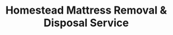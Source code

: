 ---
layout: location.njk
title: Homestead Mattress Removal & Disposal Service
description: Professional mattress removal in Homestead, FL. Next-day pickup  Licensed, insured, and eco-friendly. Serving agricultural communities and neighborhoods.
permalink: /mattress-removal/florida/miami/homestead/
city: Homestead
state: Florida
stateSlug: florida
parentMetro: Miami
tier: 3
coordinates:
  lat: 25.4687
  lng: -80.4776
pricing:
  startingPrice: 125
  single: 125
  queen: 155
  king: 180
  boxSpring: 30
neighborhoods:
  - name: "Redland"
    zipCodes: ["33031"]
  - name: "Princeton"
    zipCodes: ["33032"]
  - name: "Naranja"
    zipCodes: ["33033"]
  - name: "Homestead Central"
    zipCodes: ["33030"]
  - name: "Florida City Area"
    zipCodes: ["33034"]
  - name: "Leisure City"
    zipCodes: ["33033"]
  - name: "Homestead Base Area"
    zipCodes: ["33033"]
  - name: "Silver Palm"
    zipCodes: ["33032"]
  - name: "Modello"
    zipCodes: ["33033"]
  - name: "Agricultural District"
    zipCodes: ["33031", "33032"]
  - name: "Goulds Border Area"
    zipCodes: ["33032"]
  - name: "Nursery District"
    zipCodes: ["33031"]
  - name: "Krome Avenue Corridor"
    zipCodes: ["33030", "33031"]
  - name: "Campbell Drive Area"
    zipCodes: ["33030"]
  - name: "Homestead Historic District"
    zipCodes: ["33030"]
zipCodes: ["33030", "33031", "33032", "33033", "33034"]
recyclingPartners:
  - "Homestead Public Services (HPS) Sanitation"
  - "Moody Drive Trash and Recycling Center"
  - "Miami-Dade County Bulk Waste Services"
localRegulations: "Miami-Dade County requires mattresses to be fully encased in plastic mattress bags and sealed with weather-resistant tape. HPS Sanitation coordinates with county bulk waste services for large item pickup. Violations may result in $100 fines."
nearbyCities:
  - name: "Florida City"
    distance: "2 miles south"
    slug: "florida-city"
    isSuburb: true
  - name: "Miami Beach"
    distance: "22 miles northeast"
    slug: "miami-beach"
    isSuburb: true
  - name: "Coral Springs"
    distance: "35 miles north"
    slug: "coral-springs"
    isSuburb: true
  - name: "Davie"
    distance: "28 miles northwest"
    slug: "davie"
    isSuburb: true
  - name: "Deerfield Beach"
    distance: "38 miles north"
    slug: "deerfield-beach"
    isSuburb: true
  - name: "Fort Lauderdale"
    distance: "32 miles north"
    slug: "fort-lauderdale"
    isSuburb: true
reviews:
  count: 127
  featured:
    - author: "Carlos M."
      neighborhood: "Redland"
      rating: 5
      text: "Perfect service for our nursery farm property. They handled three old mattresses from our farmhand quarters and navigated our gravel driveway without any issues. Understanding agricultural properties and access routes made all the difference."
    - author: "Maria S."
      neighborhood: "Princeton"
      rating: 5
      text: "Called them for mattress removal from our Princeton home during harvest season when we're too busy to deal with county bulk pickup schedules. Next-day service was exactly what we needed, and they worked around our farm equipment parking."
    - author: "Robert K."
      neighborhood: "Homestead Central"
      rating: 5
      text: "Replaced mattresses after hurricane preparations and they picked up quickly. Team was professional and handled the plastic wrapping requirements properly. Great to have a service that understands Miami-Dade regulations."
faqs:
  - question: "How quickly can you pick up mattresses in Homestead?"
    answer: "We provide next-day pickup service throughout Homestead and the greater agricultural district. Call (720) 263-6094 or book online to schedule your removal."
  - question: "Do you serve all Homestead neighborhoods including rural areas?"
    answer: "Yes, we serve all neighborhoods including Redland, Princeton, Naranja, and agricultural areas. We understand rural property access and can navigate farm roads and gravel driveways."
  - question: "What's included in your Homestead mattress removal service?"
    answer: "Complete service includes pickup from any location, proper Miami-Dade County plastic wrapping, transportation, and eco-friendly disposal. No hidden fees for rural properties or agricultural areas."
  - question: "Can you handle multiple mattresses from agricultural worker housing?"
    answer: "Absolutely. We regularly service nurseries, farms, and agricultural operations with multiple mattresses from worker housing, bunkhouses, or seasonal accommodations."
  - question: "Do you work around farming schedules and equipment?"
    answer: "Yes, we coordinate pickup times to work around farming operations, harvest schedules, and agricultural equipment. We understand the unique needs of Homestead's farming community."
  - question: "What are your rates for Homestead mattress removal?"
    answer: "Pricing starts at $125 for one piece, $155 for two pieces, and $180 for three pieces. This covers pickup anywhere in Homestead with no additional rural or agricultural property fees."
  - question: "Are you licensed for Miami-Dade County regulations?"
    answer: "Yes, we're fully licensed and compliant with all Miami-Dade County mattress disposal regulations, including proper plastic wrapping requirements and HPS Sanitation coordination."
  - question: "How do you handle the plastic wrapping requirement?"
    answer: "We handle all Miami-Dade County plastic wrapping requirements and proper sealing. Our service ensures full compliance to avoid the $100 violation fines."
schema:
  "@context": "https://schema.org"
  "@type": "LocalBusiness"
  "name": "A Bedder World Homestead"
  "image": "https://www.abedderworld.com/images/mattress-removal-service.jpg"
  "address":
    "@type": "PostalAddress"
    "addressLocality": "Homestead"
    "addressRegion": "FL"
    "addressCountry": "US"
  "geo":
    "@type": "GeoCoordinates"
    "latitude": 25.4687
    "longitude": -80.4776
  "telephone": "(720) 263-6094"
  "url": "https://www.abedderworld.com/mattress-removal/florida/miami/homestead/"
  "priceRange": "$125-$180"
  "serviceArea": "Homestead, FL"
  "aggregateRating":
    "@type": "AggregateRating"
    "ratingValue": "4.9"
    "reviewCount": "127"
  "openingHours": "Mo-Su 08:00-20:00"
pageContent:
  heroDescription: |
    Professional mattress removal service for Homestead's residential and agricultural communities. We handle pickup, transportation, and eco-friendly disposal while managing Miami-Dade County plastic wrapping requirements and rural property access.

  aboutService: |
    Homestead residents navigate complex mattress disposal regulations that blend Miami-Dade County requirements with local HPS Sanitation services. The city's agricultural character means many properties need service for multiple mattresses from farmworker housing, seasonal operations, or multi-generational family compounds typical in farming communities.
    
    Miami-Dade County's mandatory plastic wrapping requirement and $100 violation fines make professional removal essential. We coordinate with HPS Sanitation's updated 2024 schedule changes while handling the county's bulk waste documentation and Moody Drive Transfer Station coordination.

  serviceAreasIntro: |
    We provide comprehensive mattress removal throughout Homestead's diverse communities, from the agricultural districts of Redland and Princeton to residential neighborhoods in central Homestead. Our service understands rural property access, farm equipment logistics, and the unique scheduling needs of agricultural operations.

  regulationsCompliance: |
    Our service ensures full Miami-Dade County compliance including mandatory plastic mattress bag encasement and weather-resistant tape sealing. We coordinate with HPS Sanitation's bulk pickup schedule and handle county documentation to avoid $100 violation fines while working within agricultural operation schedules.

  environmentalImpact: |
    Homestead's position between Everglades and Biscayne National Parks makes environmentally responsible mattress disposal critical for ecosystem protection. We partner with Miami-Dade County's recycling network to recover up to 80% of mattress materials, preventing agricultural-area landfill accumulation that could affect water quality in this sensitive environmental region.

  howItWorksScheduling: |
    Next-day pickup available throughout Homestead's agricultural and residential areas. We coordinate with farming schedules, harvest operations, and seasonal housing needs while working within HPS Sanitation's 2024 updated service calendar.

  howItWorksService: |
    Our licensed team handles all aspects from rural property access to Miami-Dade County plastic wrapping requirements. We navigate gravel farm roads, coordinate around agricultural equipment, and manage multi-unit pickups from worker housing facilities.

  howItWorksDisposal: |
    Direct transport to certified Miami-Dade County facilities with full documentation for regulatory compliance. All plastic wrapping and sealing handled professionally to meet county standards and avoid violation penalties.

  sidebarStats:
    mattressesRemoved: "3,400"

  contactContent: |
    Schedule Homestead mattress removal by calling (720) 263-6094 or booking online. Our service coordinates with agricultural schedules, seasonal operations, and HPS Sanitation pickup timing. We provide confirmed arrival windows and adapt to farming community logistics.

    Agricultural emergency pickup serves urgent situations like storm preparation, worker housing transitions, or seasonal operation changes. Our understanding of Homestead's unique agricultural-residential character ensures efficient service for all property types throughout the greater Homestead-Florida City area.
---